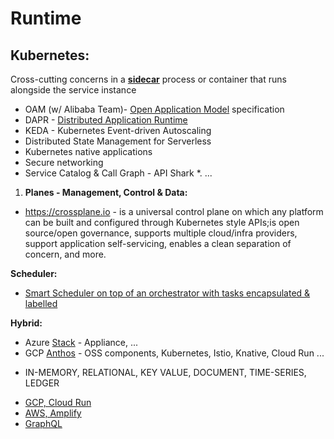 # Runtime
## Kubernetes:
Cross-cutting concerns in a [**sidecar**](https://microservices.io/patterns/deployment/sidecar.html) process or container that runs alongside the service instance

  * OAM (w/ Alibaba Team)- [Open Application Model](https://github.com/oam-dev/spec) specification   
  * DAPR - [Distributed Application Runtime](https://dapr.io/)
  * KEDA - Kubernetes Event-driven Autoscaling
  * Distributed State Management for Serverless
  * Kubernetes native applications
  * Secure networking
  * Service Catalog & Call Graph - API Shark
  *. ...

1. **Planes - Management, Control & Data:**
* https://crossplane.io - is a universal control plane on which any platform can be built and configured through Kubernetes style APIs;is open source/open governance, supports multiple cloud/infra providers, support application self-servicing, enables a clean separation of concern, and more.

**Scheduler:**
* [Smart Scheduler on top of an orchestrator with tasks encapsulated & labelled](https://blog.google/inside-google/infrastructure/data-centers-work-harder-sun-shines-wind-blows/)

**Hybrid:**
* Azure [Stack](https://azure.microsoft.com/en-us/overview/azure-stack/) - Appliance, ...
* GCP [Anthos](https://inthecloud.withgoogle.com/content-anthos/dl-cd.html) - OSS components, Kubernetes, Istio, Knative, Cloud Run ...

 - IN-MEMORY, RELATIONAL, KEY VALUE, DOCUMENT, TIME-SERIES, LEDGER

* [GCP, Cloud Run](https://cloud.google.com/run/)
* [AWS, Amplify](https://aws.amazon.com/amplify/)
* [GraphQL](https://landscape.graphql.org/) 
     
    


